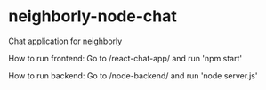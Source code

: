 # neighborly-node-chat
Chat application for neighborly

How to run frontend:
Go to /react-chat-app/ and run 'npm start'

How to run backend:
Go to /node-backend/ and run 'node server.js'
